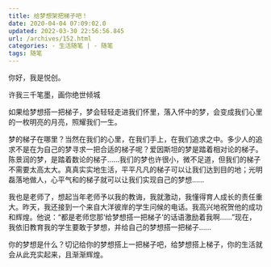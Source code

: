 ```yaml
---
title: 给梦想架把梯子吧！
date: 2020-04-04 07:09:02.0
updated: 2022-03-30 22:56:56.845
url: /archives/152.html
categories: - 生活随笔 | - 随笔
tags: 随笔
---
```




你好，我是悦创。

许我三千笔墨，画你绝世倾城

如果给梦想搭一把梯子，梦会轻轻走进我们怀里，落入怀中的梦，会变成我们心里的一枚明亮的月亮，照耀我们一生。

梦的梯子在哪里？当然在我们的心里，在我们手上，在我们追求之中。多少人的追求不是在为自己的梦寻求一把合适的梯子呢？爱因斯坦的梦是踏着相对论的梯子。陈景润的梦，是踏着数论的梯子……我们的梦也许很小，微不足道，但我们的梯子不需要太高太大。真真实实地生活，平平凡凡的梯子可以让我们达到目的地；光明磊落地做人，心平气和的梯子就可以让我们实现自己的梦想……

我也是老师了，想起当年老师予以我的教诲，我就激动，我懂得育人成长的责任重大。昨天，我还接到一个来自大洋彼岸的学生问候的电话。我高兴地祝贺他的成功和辉煌。他说：“都是老师您那‘给梦想搭一把梯子’的话语激励着我啊……”现在，我依旧教育我的学生要敢于梦想，并给自己的梦想搭一把梯子……

你的梦想是什么？切记给你的梦想搭上一把梯子吧，给梦想搭上梯子，你的生活就会从此充实起来，且渐渐辉煌。